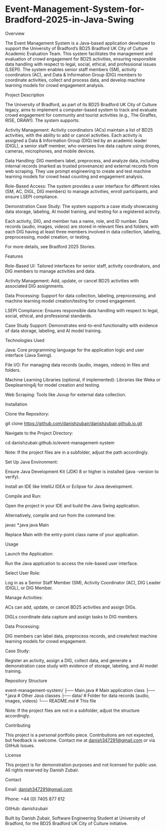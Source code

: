 # Event-Management-System-for-Bradford-2025-in-Java-Swing
Overview

The Event Management System is a Java-based application developed to support the University of Bradford’s BD25 Bradford UK City of Culture Academic Evaluation Team. This system facilitates the management and evaluation of crowd engagement for BD25 activities, ensuring responsible data handling with respect to legal, social, ethical, and professional issues (LSEPI). The system enables senior staff members (SM), activity coordinators (AC), and Data & Information Group (DIG) members to coordinate activities, collect and process data, and develop machine learning models for crowd engagement analysis.

Project Description

The University of Bradford, as part of its BD25 Bradford UK City of Culture legacy, aims to implement a computer-based system to track and evaluate crowd engagement for community and tourist activities (e.g., The Giraffes, RISE, DRAW!). The system supports:





Activity Management: Activity coordinators (ACs) maintain a list of BD25 activities, with the ability to add or cancel activities. Each activity is assigned a Data & Information Group (DIG) led by an academic leader (DIGL), a senior staff member, who oversees live data capture using drones, cameras, microphones, and mobile devices.



Data Handling: DIG members label, preprocess, and analyze data, including internal records (marked as trusted provenance) and external records from web scraping. They use prompt engineering to create and test machine learning models for crowd head counting and engagement analysis.



Role-Based Access: The system provides a user interface for different roles (SM, AC, DIGL, DIG members) to manage activities, enroll participants, and ensure LSEPI compliance.



Demonstration Case Study: The system supports a case study showcasing data storage, labeling, AI model training, and testing for a registered activity.

Each activity, DIG, and member has a name, role, and ID number. Data records (audio, images, videos) are stored in relevant files and folders, with each DIG having at least three members involved in data collection, labeling, preprocessing, model creation, or testing.

For more details, see Bradford 2025 Stories.

Features





Role-Based UI: Tailored interfaces for senior staff, activity coordinators, and DIG members to manage activities and data.



Activity Management: Add, update, or cancel BD25 activities with associated DIG assignments.



Data Processing: Support for data collection, labeling, preprocessing, and machine learning model creation/testing for crowd engagement.



LSEPI Compliance: Ensures responsible data handling with respect to legal, social, ethical, and professional standards.



Case Study Support: Demonstrates end-to-end functionality with evidence of data storage, labeling, and AI model training.

Technologies Used





Java: Core programming language for the application logic and user interface (Java Swing).



File I/O: For managing data records (audio, images, videos) in files and folders.



Machine Learning Libraries (optional, if implemented): Libraries like Weka or Deeplearning4j for model creation and testing.



Web Scraping: Tools like Jsoup for external data collection.

Installation





Clone the Repository:

git clone https://github.com/danishzubair/danishzubair.github.io.git



Navigate to the Project Directory:

cd danishzubair.github.io/event-management-system

Note: If the project files are in a subfolder, adjust the path accordingly.



Set Up Java Environment:





Ensure Java Development Kit (JDK) 8 or higher is installed (java -version to verify).



Install an IDE like IntelliJ IDEA or Eclipse for Java development.



Compile and Run:





Open the project in your IDE and build the Java Swing application.



Alternatively, compile and run from the command line:

javac *.java
java Main

Replace Main with the entry-point class name of your application.

Usage





Launch the Application:





Run the Java application to access the role-based user interface.



Select User Role:





Log in as a Senior Staff Member (SM), Activity Coordinator (AC), DIG Leader (DIGL), or DIG Member.



Manage Activities:





ACs can add, update, or cancel BD25 activities and assign DIGs.



DIGLs coordinate data capture and assign tasks to DIG members.



Data Processing:





DIG members can label data, preprocess records, and create/test machine learning models for crowd engagement.



Case Study:





Register an activity, assign a DIG, collect data, and generate a demonstration case study with evidence of storage, labeling, and AI model training.

Repository Structure

event-management-system/
├── Main.java           # Main application class
├── *.java             # Other Java classes
├── data/              # Folder for data records (audio, images, videos)
└── README.md          # This file

Note: If the project files are not in a subfolder, adjust the structure accordingly.

Contributing

This project is a personal portfolio piece. Contributions are not expected, but feedback is welcome. Contact me at danish347291@gmail.com or via GitHub Issues.

License

This project is for demonstration purposes and not licensed for public use. All rights reserved by Danish Zubair.

Contact





Email: danish347291@gmail.com



Phone: +44 (0) 7405 877 612



GitHub: danishzubair





Built by Danish Zubair, Software Engineering Student at University of Bradford, for the BD25 Bradford UK City of Culture initiative.
